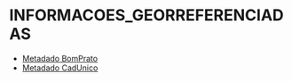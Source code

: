 # INFORMACOES_GEORREFERENCIADAS

- [Metadado BomPrato](https://docs.google.com/spreadsheets/d/1cOdBNzZHxhACl-yT1SfMfLEV4Y0_ld2apqGl3_CNwAQ/edit?usp=sharing)
- [Metadado CadUnico](https://docs.google.com/spreadsheets/d/1qEy6tK5-ObL1PkeO0x66eyssLFIrUFHRtOO0mIFcSoI/edit?usp=sharing)
